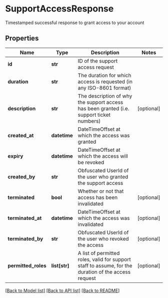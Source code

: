# SupportAccessResponse

Timestamped successful response to grant access to your account

## Properties
Name | Type | Description | Notes
------------ | ------------- | ------------- | -------------
**id** | **str** | ID of the support access request | 
**duration** | **str** | The duration for which access is requested (in any ISO-8601 format) | 
**description** | **str** | The description of why the support access has been granted (i.e. support ticket numbers) | [optional] 
**created_at** | **datetime** | DateTimeOffset at which the access was granted | 
**expiry** | **datetime** | DateTimeOffset at which the access will be revoked | 
**created_by** | **str** | Obfuscated UserId of the user who granted the support access | 
**terminated** | **bool** | Whether or not that access has been invalidated | [optional] 
**terminated_at** | **datetime** | DateTimeOffset at which the access was invalidated | [optional] 
**terminated_by** | **str** | Obfuscated UserId of the user who revoked the access | [optional] 
**permitted_roles** | **list[str]** | A list of permitted roles, valid for support staff to assume, for the duration of the access request | [optional] 

[[Back to Model list]](../README.md#documentation-for-models) [[Back to API list]](../README.md#documentation-for-api-endpoints) [[Back to README]](../README.md)


